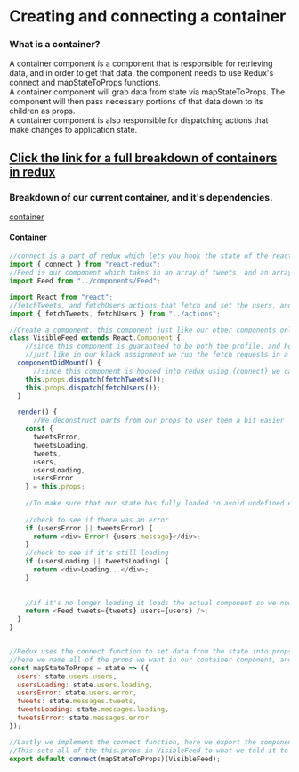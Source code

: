 # Creating and connecting a container


### What is a container?
A container component is a component that is responsible for retrieving data, and in order to get that data, the component needs to use Redux's connect and mapStateToProps functions.\
A container component will grab data from state via mapStateToProps. The component will then pass necessary portions of that data down to its children as props.\
A container component is also responsible for dispatching actions that make changes to application state.

## [Click the link for a full breakdown of containers in redux](https://www.thegreatcodeadventure.com/the-react-plus-redux-container-pattern/)


### Breakdown of our current container, and it's dependencies.

[container](#container)

#### <a name="container"></a>Container
```javascript
//connect is a part of redux which lets you hook the state of the react app into a component as props so that you don't have to touch the state inside of actual components.
import { connect } from "react-redux";
//Feed is our component which takes in an array of tweets, and an array of users.
import Feed from "../components/Feed";

import React from "react";
//fetchTweets, and fetchUsers actions that fetch and set the users, and messages portion of the state.
import { fetchTweets, fetchUsers } from "../actions";

//Create a component, this component just like our other components only uses props.
class VisibleFeed extends React.Component {
    //since this component is guaranteed to be both the profile, and home page it runs the fetch actions to set the state for us.
    //just like in our klack assignment we run the fetch requests in a special function called componentDidMount() which runs before the component renders
  componentDidMount() {
      //since this component is hooked into redux using {connect} we can use it's props to actually call dispatch to run our actions.
    this.props.dispatch(fetchTweets());
    this.props.dispatch(fetchUsers());
  }

  render() {
      //We deconstruct parts from our props to user them a bit easier
    const {
      tweetsError,
      tweetsLoading,
      tweets,
      users,
      usersLoading,
      usersError
    } = this.props;
    
    //To make sure that our state has fully loaded to avoid undefined errors we check the boilerplate variables I created which keep track of if the fetch requests have finished
    
    //check to see if there was an error
    if (usersError || tweetsError) {
      return <div> Error! {users.message}</div>;
    }
    //check to see if it's still loading
    if (usersLoading || tweetsLoading) {
      return <div>Loading...</div>;
    }
    
    
    //if it's no longer loading it loads the actual component so we now return the page/components and pass in the data they need.
    return <Feed tweets={tweets} users={users} />;
  }
}


//Redux uses the connect function to set data from the state into props for the object
//here we name all of the props we want in our container component, and then set it to the data we want from the state.
const mapStateToProps = state => ({
  users: state.users.users,
  usersLoading: state.users.loading,
  usersError: state.users.error,
  tweets: state.messages.tweets,
  tweetsLoading: state.messages.loading,
  tweetsError: state.messages.error
});

//Lastly we implement the connect function, here we export the componenet, and call connect, in side of the first () we put our mapStateToProps object, and in the 2nd () we give it our component that we built above.
//This sets all of the this.props in VisibleFeed to what we told it to in matStateToProps.
export default connect(mapStateToProps)(VisibleFeed);

```
